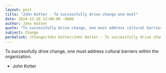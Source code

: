 ```yaml
---
layout: post
title: "John Kotter - To successfully drive change one must"
date: 2024-12-28 12:00:00 -0000
author: John Kotter
quote: "To successfully drive change, one must address cultural barriers within the organization."
subject: Change
permalink: /Change/John Kotter/John Kotter - To successfully drive change one must
---
```


To successfully drive change, one must address cultural barriers within the organization.

- John Kotter
